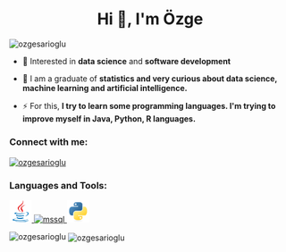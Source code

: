 <h1 align="center">Hi 👋, I'm Özge</h1>
<p align="left"> <img src="https://komarev.com/ghpvc/?username=ozgesarioglu&label=Profile%20views&color=0e75b6&style=flat" alt="ozgesarioglu" /> </p>

- 🔭
Interested in **data science** and **software development**

- 🌱 I am a graduate of **statistics and very curious about data science, machine learning and artificial intelligence.**

- ⚡ For this, **I try to learn some programming languages. I'm trying to improve myself in Java, Python, R languages.**

<h3 align="left">Connect with me:</h3>
<p align="left">
<a href="https://linkedin.com/in/ozgesarioglu" target="blank"><img align="center" src="https://raw.githubusercontent.com/rahuldkjain/github-profile-readme-generator/master/src/images/icons/Social/linked-in-alt.svg" alt="ozgesarioglu" height="30" width="40" /></a>
</p>

<h3 align="left">Languages and Tools:</h3>
<p align="left"> <a href="https://www.java.com" target="_blank" rel="noreferrer"> <img src="https://raw.githubusercontent.com/devicons/devicon/master/icons/java/java-original.svg" alt="java" width="40" height="40"/> </a> <a href="https://www.microsoft.com/en-us/sql-server" target="_blank" rel="noreferrer"> <img src="https://www.svgrepo.com/show/303229/microsoft-sql-server-logo.svg" alt="mssql" width="40" height="40"/> </a> <a href="https://www.python.org" target="_blank" rel="noreferrer"> <img src="https://raw.githubusercontent.com/devicons/devicon/master/icons/python/python-original.svg" alt="python" width="40" height="40"/> </a> </p>

<p><img align="left" src="https://github-readme-stats.vercel.app/api/top-langs?username=ozgesarioglu&show_icons=true&locale=en&layout=compact" alt="ozgesarioglu" /></p>

<p>&nbsp;<img align="center" src="https://github-readme-stats.vercel.app/api?username=ozgesarioglu&show_icons=true&locale=en" alt="ozgesarioglu" /></p>
